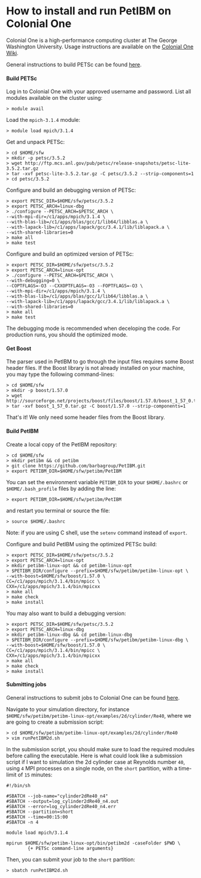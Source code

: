 # How to install and run PetIBM on Colonial One

Colonial One is a high-performance computing cluster at The George Washington University. Usage instructions are available on the [Colonial One Wiki](https://colonialone.gwu.edu/).

General instructions to build PETSc can be found [here](http://www.mcs.anl.gov/petsc/documentation/installation.html).


#### Build PETSc

Log in to Colonial One with your approved username and password. List all modules available on the cluster using:

    > module avail

Load the `mpich-3.1.4` module:

    > module load mpich/3.1.4

Get and unpack PETSc:

    > cd $HOME/sfw
    > mkdir -p petsc/3.5.2
    > wget http://ftp.mcs.anl.gov/pub/petsc/release-snapshots/petsc-lite-3.5.2.tar.gz
    > tar -xvf petsc-lite-3.5.2.tar.gz -C petsc/3.5.2 --strip-components=1
    > cd petsc/3.5.2

Configure and build an debugging version of PETSc:

    > export PETSC_DIR=$HOME/sfw/petsc/3.5.2
    > export PETSC_ARCH=linux-dbg
    > ./configure --PETSC_ARCH=$PETSC_ARCH \
    --with-mpi-dir=/c1/apps/mpich/3.1.4 \
    --with-blas-lib=/c1/apps/blas/gcc/1/lib64/libblas.a \
    --with-lapack-lib=/c1/apps/lapack/gcc/3.4.1/lib/liblapack.a \
    --with-shared-libraries=0
    > make all
    > make test

Configure and build an optimized version of PETSc:

    > export PETSC_DIR=$HOME/sfw/petsc/3.5.2
    > export PETSC_ARCH=linux-opt
    > ./configure --PETSC_ARCH=$PETSC_ARCH \
    --with-debugging=0 \
    --COPTFLAGS=-O3 --CXXOPTFLAGS=-O3 --FOPTFLAGS=-O3 \
    --with-mpi-dir=/c1/apps/mpich/3.1.4 \
    --with-blas-lib=/c1/apps/blas/gcc/1/lib64/libblas.a \
    --with-lapack-lib=/c1/apps/lapack/gcc/3.4.1/lib/liblapack.a \
    --with-shared-libraries=0
    > make all
    > make test

The debugging mode is recommended when deceloping the code. For production runs, you should the optimized mode.


#### Get Boost

The parser used in PetIBM to go through the input files requires some Boost header files.
If the Boost library is not already installed on your machine, you may type the following command-lines:

    > cd $HOME/sfw
    > mkdir -p boost/1.57.0
    > wget http://sourceforge.net/projects/boost/files/boost/1.57.0/boost_1_57_0.tar.gz
    > tar -xvf boost_1_57_0.tar.gz -C boost/1.57.0 --strip-components=1

That's it! We only need some header files from the Boost library.


#### Build PetIBM

Create a local copy of the PetIBM repository:

    > cd $HOME/sfw
    > mkdir petibm && cd petibm
    > git clone https://github.com/barbagroup/PetIBM.git
    > export PETIBM_DIR=$HOME/sfw/petibm/PetIBM

You can set the environment variable `PETIBM_DIR` to your `$HOME/.bashrc` or `$HOME/.bash_profile` files by adding the line:

    > export PETIBM_DIR=$HOME/sfw/petibm/PetIBM

and restart you terminal or  source the file:

    > source $HOME/.bashrc

Note: if you are using C shell, use the `setenv` command instead of `export`.


Configure and build PetIBM using the optimized PETSc build:

    > export PETSC_DIR=$HOME/sfw/petsc/3.5.2
    > export PETSC_ARCH=linux-opt
    > mkdir petibm-linux-opt && cd petibm-linux-opt
    > $PETIBM_DIR/configure --prefix=$HOME/sfw/petibm/petibm-linux-opt \
    --with-boost=$HOME/sfw/boost/1.57.0 \
    CC=/c1/apps/mpich/3.1.4/bin/mpicc \
    CXX=/c1/apps/mpich/3.1.4/bin/mpicxx
    > make all
    > make check
    > make install

You may also want to build a debugging version:

    > export PETSC_DIR=$HOME/sfw/petsc/3.5.2
    > export PETSC_ARCH=linux-dbg
    > mkdir petibm-linux-dbg && cd petibm-linux-dbg
    > $PETIBM_DIR/configure --prefix=$HOME/sfw/petibm/petibm-linux-dbg \
    --with-boost=$HOME/sfw/boost/1.57.0 \
    CC=/c1/apps/mpich/3.1.4/bin/mpicc \
    CXX=/c1/apps/mpich/3.1.4/bin/mpicxx
    > make all
    > make check
    > make install


#### Submitting jobs

General instructions to submit jobs to Colonial One can be found [here](https://colonialone.gwu.edu/#Submitting_jobs_on_the_cluster).

Navigate to your simulation directory, for instance `$HOME/sfw/petibm/petibm-linux-opt/examples/2d/cylinder/Re40`, where we are going to create a submission script:

    > cd $HOME/sfw/petibm/petibm-linux-opt/examples/2d/cylinder/Re40
    > vim runPetIBM2d.sh

In the submission script, you should make sure to load the required modules before calling the executable. Here is what could look like a submission script if I want to simulation the 2d cylinder case at Reynolds number `40`, using `4` MPI processes on a single node, on the `short` partition, with a time-limit of `15` minutes:

    #!/bin/sh

    #SBATCH --job-name="cylinder2dRe40_n4"
    #SBATCH --output=log_cylinder2dRe40_n4.out
    #SBATCH --error=log_cylinder2dRe40_n4.err
    #SBATCH --partition=short
    #SBATCH --time=00:15:00
    #SBATCH -n 4

    module load mpich/3.1.4

    mpirun $HOME/sfw/petibm-linux-opt/bin/petibm2d -caseFolder $PWD \
            {+ PETSc command-line arguments}

Then, you can submit your job to the `short` partition:

    > sbatch runPetIBM2d.sh
